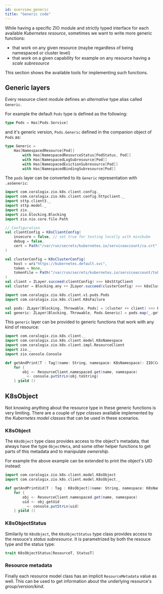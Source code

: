 ```yaml
---
id: overview_generic
title: "Generic code"
---
```


While having a specific ZIO module and strictly typed interface for each available _Kubernetes resource_, sometimes we want to write more generic functions:

- that work on any given resource (maybe regardless of being namespaced or cluster level)
- that work on a given capability for example on any resource having a _scale subresource_

This section shows the available tools for implementing such functions.

## Generic layers
Every resource client module defines an _alternative_ type alias called `Generic`.

For example the default `Pods` type is defined as the following:

```scala
type Pods = Has[Pods.Service]
```

and it's generic version, `Pods.Generic` defined in the companion object of `Pods` as:

```scala
type Generic = 
    Has[NamespacedResource[Pod]]
        with Has[NamespacedResourceStatus[PodStatus, Pod]]
        with Has[NamespacedLogSubresource[Pod]] 
        with Has[NamespacedEvictionSubresource[Pod]]
        with Has[NamespacedBindingSubresource[Pod]]
```

The `pods` layer can be converted to its `Generic` representation with `.asGeneric`:

```scala mdoc:invisible
import com.coralogix.zio.k8s.client.config._
import com.coralogix.zio.k8s.client.config.httpclient._
import sttp.client3._
import sttp.model._
import zio._
import zio.blocking.Blocking
import zio.nio.core.file.Path

// Configuration
val clientConfig = K8sClientConfig(
    insecure = false, // set true for testing locally with minikube
    debug = false,
    cert = Path("/var/run/secrets/kubernetes.io/serviceaccount/ca.crt")
)

val clusterConfig = K8sClusterConfig(
    host = uri"https://kubernetes.default.svc",
    token = None,
    tokenFile = Path("/var/run/secrets/kubernetes.io/serviceaccount/token")
)
val client = ZLayer.succeed(clientConfig) >>> k8sSttpClient
val cluster = Blocking.any ++ ZLayer.succeed(clusterConfig) >>> k8sCluster
```

```scala mdoc:silent
import com.coralogix.zio.k8s.client.v1.pods.Pods
import com.coralogix.zio.k8s.client.K8sFailure

val pods: ZLayer[Blocking, Throwable, Pods] = (cluster ++ client) >>> Pods.live
val generic: ZLayer[Blocking, Throwable, Pods.Generic] = pods.map(_.get.asGeneric)
```

This `generic` layer can be provided to generic functions that work with any kind of resource:

```scala mdoc:silent
import com.coralogix.zio.k8s.client._
import com.coralogix.zio.k8s.client.model.K8sNamespace
import com.coralogix.zio.k8s.client.impl.ResourceClient
import zio._
import zio.console.Console

def getAndPrint[T : Tag](name: String, namespace: K8sNamespace): ZIO[Console with Has[NamespacedResource[T]], K8sFailure, Unit] =
    for {
        obj <- ResourceClient.namespaced.get(name, namespace)
        _ <- console.putStrLn(obj.toString)
    } yield ()
```

## K8sObject
Not knowing anything about the resource type in these generic functions is very limiting.
There are a couple of _type classes_ available implemented by the _Kubernetes model classes_ that can be used in these scenarios.

### K8sObject
The `K8sObject` type class provides access to the object's metadata, that always have the type `ObjectMeta`, and some other
helper functions to get parts of this metadata and to manipulate _ownership_.

For example the above example can be extended to print the object's UID instead:

```scala mdoc:silent
import com.coralogix.zio.k8s.client.model.K8sObject
import com.coralogix.zio.k8s.client.model.K8sObject._

def getAndPrintUid[T : Tag : K8sObject](name: String, namespace: K8sNamespace): ZIO[Console with Has[NamespacedResource[T]], K8sFailure, Unit] =
    for {
        obj <- ResourceClient.namespaced.get(name, namespace)
        uid <- obj.getUid
        _ <- console.putStrLn(uid)
    } yield ()
```

### K8sObjectStatus
Similarily to `K8sObject`, the `K8sObjectStatus` type class provides access to the resouce's _status subresource_. It is parametrized by both the resouce type and the status type:

```scala
trait K8sObjectStatus[ResourceT, StatusT]
```

### Resource metadata
Finally each resource model class has an implicit `ResourceMetadata` value as well. This can be used to get information about
the underlying resource's _group/version/kind_.

